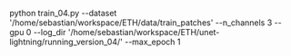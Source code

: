 python train_04.py --dataset '/home/sebastian/workspace/ETH/data/train_patches' --n_channels 3 --gpu 0 --log_dir '/home/sebastian/workspace/ETH/unet-lightning/running_version_04/' --max_epoch 1